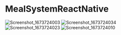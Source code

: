 # MealSystemReactNative
![Screenshot_1673724003](https://user-images.githubusercontent.com/83702069/212567151-885bef92-afd5-46c0-a738-ddb12c25e127.png)
![Screenshot_1673724034](https://user-images.githubusercontent.com/83702069/212567144-941bb8d9-5656-4dcf-9b2f-a863ecb5da5f.png)
![Screenshot_1673724023](https://user-images.githubusercontent.com/83702069/212567146-519f5799-9afc-469b-9aff-43758fc0e2ac.png)
![Screenshot_1673724010](https://user-images.githubusercontent.com/83702069/212567147-77c0782f-e36e-47d9-98f4-46530e087f03.png)

